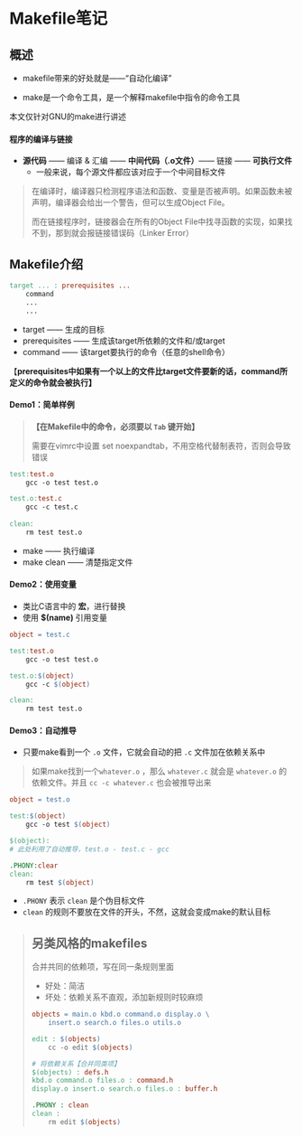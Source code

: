 # Makefile笔记

## 概述

- makefile带来的好处就是——“自动化编译”

- make是一个命令工具，是一个解释makefile中指令的命令工具

本文仅针对GNU的make进行讲述

#### 程序的编译与链接

- **源代码** —— 编译 & 汇编 —— **中间代码（.o文件）**—— 链接 —— **可执行文件**
  - 一般来说，每个源文件都应该对应于一个中间目标文件

> 在编译时，编译器只检测程序语法和函数、变量是否被声明。如果函数未被声明，编译器会给出一个警告，但可以生成Object File。
>
> 而在链接程序时，链接器会在所有的Object File中找寻函数的实现，如果找不到，那到就会报链接错误码（Linker Error）



## Makefile介绍

```makefile
target ... : prerequisites ...
    command
    ...
    ...
```

- target —— 生成的目标
- prerequisites —— 生成该target所依赖的文件和/或target
- command —— 该target要执行的命令（任意的shell命令）

【**prerequisites中如果有一个以上的文件比target文件要新的话，command所定义的命令就会被执行】**



#### Demo1：简单样例

> **【在Makefile中的命令，必须要以 `Tab` 键开始】**
>
> 需要在vimrc中设置 set noexpandtab，不用空格代替制表符，否则会导致错误

```makefile
test:test.o
	gcc -o test test.o

test.o:test.c
	gcc -c test.c
	
clean:
	rm test test.o
```

- make —— 执行编译
- make clean —— 清楚指定文件



#### Demo2：使用变量

- 类比C语言中的 **宏**，进行替换
- 使用 **$(name)** 引用变量

```makefile
object = test.c

test:test.o
	gcc -o test test.o

test.o:$(object)
	gcc -c $(object)

clean:
	rm test test.o
```



#### Demo3：自动推导

- 只要make看到一个 `.o` 文件，它就会自动的把 `.c` 文件加在依赖关系中

> 如果make找到一个`whatever.o` ，那么 `whatever.c` 就会是 `whatever.o` 的依赖文件。并且 `cc -c whatever.c` 也会被推导出来

```makefile
object = test.o

test:$(object)
	gcc -o test $(object)

$(object):
# 此处利用了自动推导，test.o - test.c - gcc

.PHONY:clear
clean:
	rm test $(object)
```

-  `.PHONY` 表示 `clean` 是个伪目标文件
-  `clean` 的规则不要放在文件的开头，不然，这就会变成make的默认目标



> ## 另类风格的makefiles
>
> 合并共同的依赖项，写在同一条规则里面
>
> - 好处：简洁
> - 坏处：依赖关系不直观，添加新规则时较麻烦
>
> ```makefile
> objects = main.o kbd.o command.o display.o \
>     insert.o search.o files.o utils.o
> 
> edit : $(objects)
>     cc -o edit $(objects)
> 
> # 将依赖关系【合并同类项】
> $(objects) : defs.h
> kbd.o command.o files.o : command.h
> display.o insert.o search.o files.o : buffer.h
> 
> .PHONY : clean
> clean :
>     rm edit $(objects)
> ```


